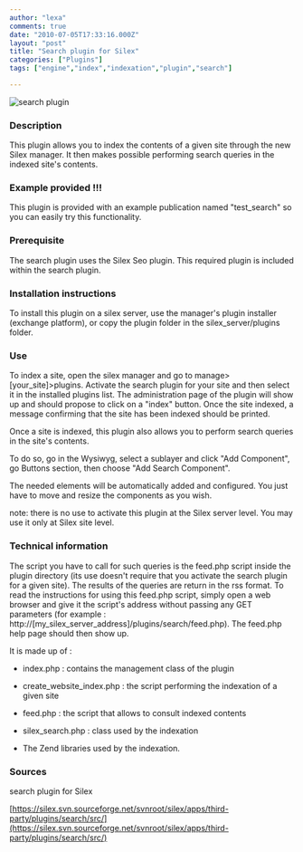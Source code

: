 ```yaml
---
author: "lexa"
comments: true
date: "2010-07-05T17:33:16.000Z"
layout: "post"
title: "Search plugin for Silex"
categories: ["Plugins"]
tags: ["engine","index","indexation","plugin","search"]

---
```

![search plugin](http://wp-manager.silex-ria.org/wp-content/uploads/2010/07/plugin.png)


### Description


This plugin allows you to index the contents of a given site through the new Silex manager. It then makes possible performing search queries in the indexed site's contents.


### Example provided !!!


This plugin is provided with an example publication named "test_search" so you can easily try this functionality.


### Prerequisite


The search plugin uses the Silex Seo plugin. This required plugin is included within the search plugin.


### Installation instructions


To install this plugin on a silex server, use the manager's plugin installer (exchange platform), or copy the plugin folder in the silex_server/plugins folder.


### Use


To index a site, open the silex manager and go to manage>[your_site]>plugins. Activate the search plugin for your site and then select it in the installed plugins list. The administration page of the plugin will show up and should propose to click on a "index" button. Once the site indexed, a message confirming that the site has been indexed should be printed.

Once a site is indexed, this plugin also allows you to perform search queries in the site's contents.

To do so, go in the Wysiwyg, select a sublayer and click "Add Component", go Buttons section, then choose "Add Search Component".

The needed elements will be automatically added and configured. You just have to move and resize the components as you wish.

note: there is no use to activate this plugin at the Silex server level. You may use it only at Silex site level.


### Technical information


The script you have to call for such queries is the feed.php script inside the plugin directory (its use doesn't require that you activate the search plugin for a given site). The results of the queries are return in the rss format. To read the instructions for using this feed.php script, simply open a web browser and give it the script's address without passing any GET parameters (for example : http://[my_silex_server_address]/plugins/search/feed.php). The feed.php help page should then show up.

It is made up of :




  * index.php : contains the management class of the plugin


  * create_website_index.php : the script performing the indexation of a given site


  * feed.php : the script that allows to consult indexed contents


  * silex_search.php : class used by the indexation


  * The Zend libraries used by the indexation.




### Sources


search plugin for Silex

[https://silex.svn.sourceforge.net/svnroot/silex/apps/third-party/plugins/search/src/](https://silex.svn.sourceforge.net/svnroot/silex/apps/third-party/plugins/search/src/)


